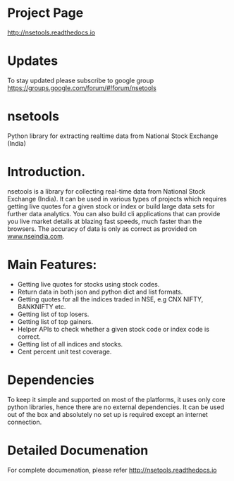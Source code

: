 Project Page
=============
http://nsetools.readthedocs.io

Updates
=========

To stay updated please subscribe to google group https://groups.google.com/forum/#!forum/nsetools

nsetools
========

Python library for extracting realtime data from National Stock Exchange (India)

Introduction.
============

nsetools is a library for collecting real-time data from National Stock Exchange (India). It can be used in various types of projects which requires getting live quotes for a given stock or index or build large data sets for further data analytics. You can also build cli applications that can provide you live market details at blazing fast speeds, much faster than the browsers. The accuracy of data is only as correct as provided on www.nseindia.com.

Main Features:
=============

* Getting live quotes for stocks using stock codes.
* Return data in both json and python dict and list formats.
* Getting quotes for all the indices traded in NSE, e.g CNX NIFTY, BANKNIFTY etc.
* Getting list of top losers.
* Getting list of top gainers.
* Helper APIs to check whether a given stock code or index code is correct.
* Getting list of all indices and stocks.
* Cent percent unit test coverage.

Dependencies
=============
To keep it simple and supported on most of the platforms, it uses only core python libraries, hence there are no external dependencies. It can be used out of the box and absolutely no set up is required except an internet connection.

Detailed Documenation 
=====================

For complete documenation, please refer http://nsetools.readthedocs.io
